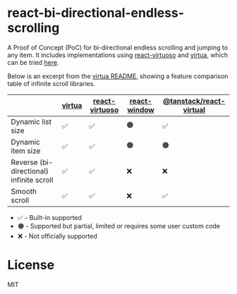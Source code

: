 # react-bi-directional-endless-scrolling

A Proof of Concept (PoC) for bi-directional endless scrolling and jumping to any item.
It includes implementations using [react-virtuoso](https://github.com/petyosi/react-virtuoso) and [virtua](https://github.com/inokawa/virtua), which can be tried [here](https://ahuglajbclajep.github.io/react-bi-directional-endless-scrolling/).

Below is an excerpt from the [virtua README](https://github.com/inokawa/virtua/blob/main/README.md#comparison), showing a feature comparison table of infinite scroll libraries.

|                                          | [virtua](https://github.com/inokawa/virtua) | [react-virtuoso](https://github.com/petyosi/react-virtuoso) | [react-window](https://github.com/bvaughn/react-window) | [@tanstack/react-virtual](https://github.com/TanStack/virtual) |
| ---------------------------------------- | ------------------------------------------- | ----------------------------------------------------------- | ------------------------------------------------------- | -------------------------------------------------------------- |
| Dynamic list size                        | ✅                                          | ✅                                                          | 🟠                                                      | ✅                                                             |
| Dynamic item size                        | ✅                                          | ✅                                                          | 🟠                                                      | 🟠                                                             |
| Reverse (bi-directional) infinite scroll | ✅                                          | ✅                                                          | ❌                                                      | ❌                                                             |
| Smooth scroll                            | ✅                                          | ✅                                                          | ❌                                                      | ✅                                                             |

- ✅ - Built-in supported
- 🟠 - Supported but partial, limited or requires some user custom code
- ❌ - Not officially supported

# License

MIT
